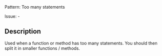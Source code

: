 Pattern: Too many statements

Issue: -

## Description

Used when a function or method has too many statements. You should then split it in smaller functions / methods.